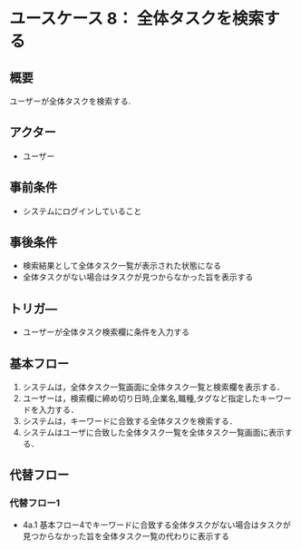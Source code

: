 # ユースケース 8： 全体タスクを検索する

## 概要
ユーザーが全体タスクを検索する.

## アクター
- ユーザー

## 事前条件
- システムにログインしていること

## 事後条件
- 検索結果として全体タスク一覧が表示された状態になる
- 全体タスクがない場合はタスクが見つからなかった旨を表示する

## トリガ―
- ユーザーが全体タスク検索欄に条件を入力する

## 基本フロー
1. システムは，全体タスク一覧画面に全体タスク一覧と検索欄を表示する．
2. ユーザーは，検索欄に締め切り日時,企業名,職種,タグなど指定したキーワードを入力する．
3. システムは，キーワードに合致する全体タスクを検索する．
4. システムはユーザに合致した全体タスク一覧を全体タスク一覧画面に表示する．

## 代替フロー
### 代替フロー1
- 4a.1  基本フロー4でキーワードに合致する全体タスクがない場合はタスクが見つからなかった旨を全体タスク一覧の代わりに表示する